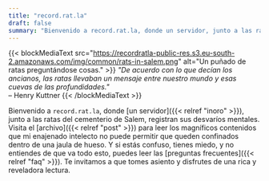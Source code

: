 ```yaml
---
title: "record.rat.la"
draft: false
summary: "Bienvenido a record.rat.la, donde un servidor, junto a las ratas del cementerio de Salem, registran sus desvaríos mentales."
---
```


{{< blockMediaText src="https://recordratla-public-res.s3.eu-south-2.amazonaws.com/img/common/rats-in-salem.png" alt="Un puñado de ratas preguntándose cosas." >}}
<em>
    "De acuerdo con lo que decían los ancianos, las ratas llevaban un mensaje entre nuestro mundo y esas cuevas de las profundidades."
</em>
<br>
– Henry Kuttner
{{< /blockMediaText >}}

Bienvenido a `record.rat.la`, donde [un servidor]({{< relref "inoro" >}}), junto a las ratas del cementerio de Salem, registran sus desvaríos mentales. Visita el [archivo]({{< relref "post" >}}) para leer los magníficos contenidos que mi enajenado intelecto no puede permitir que queden confinados dentro de una jaula de hueso. Y si estás confuso, tienes miedo, y no entiendes de que va todo esto, puedes leer las [preguntas frecuentes]({{< relref "faq" >}}). Te invitamos a que tomes asiento y disfrutes de una rica y reveladora lectura.
